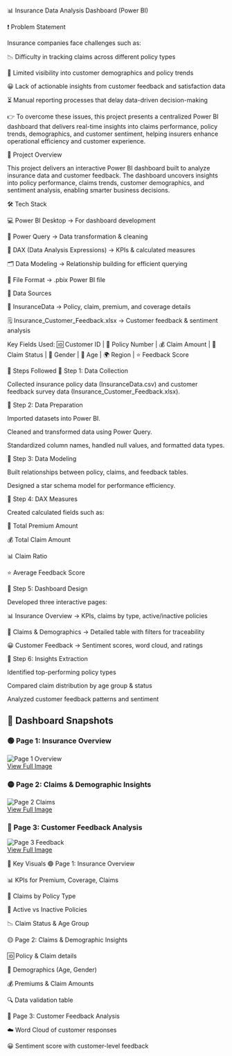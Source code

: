 📊 Insurance Data Analysis Dashboard (Power BI)

❗ Problem Statement

Insurance companies face challenges such as:

📉 Difficulty in tracking claims across different policy types

👥 Limited visibility into customer demographics and policy trends

😀 Lack of actionable insights from customer feedback and satisfaction data

⏳ Manual reporting processes that delay data-driven decision-making

👉 To overcome these issues, this project presents a centralized Power BI dashboard that delivers real-time insights into claims performance, policy trends, demographics, and customer sentiment, helping insurers enhance operational efficiency and customer experience.

📌 Project Overview

This project delivers an interactive Power BI dashboard built to analyze insurance data and customer feedback. The dashboard uncovers insights into policy performance, claims trends, customer demographics, and sentiment analysis, enabling smarter business decisions.

🛠 Tech Stack

💻 Power BI Desktop → For dashboard development

🔄 Power Query → Data transformation & cleaning

🧮 DAX (Data Analysis Expressions) → KPIs & calculated measures

🗂 Data Modeling → Relationship building for efficient querying

📂 File Format → .pbix Power BI file

📂 Data Sources

📑 InsuranceData → Policy, claim, premium, and coverage details

🗒 Insurance_Customer_Feedback.xlsx → Customer feedback & sentiment analysis

Key Fields Used:
🆔 Customer ID | 📜 Policy Number | 💰 Claim Amount | 📌 Claim Status | 👤 Gender | 🎂 Age | 🌍 Region | ⭐ Feedback Score

📝 Steps Followed
🔹 Step 1: Data Collection

Collected insurance policy data (InsuranceData.csv) and customer feedback survey data (Insurance_Customer_Feedback.xlsx).

🔹 Step 2: Data Preparation

Imported datasets into Power BI.

Cleaned and transformed data using Power Query.

Standardized column names, handled null values, and formatted data types.

🔹 Step 3: Data Modeling

Built relationships between policy, claims, and feedback tables.

Designed a star schema model for performance efficiency.

🔹 Step 4: DAX Measures

Created calculated fields such as:

🧮 Total Premium Amount

💰 Total Claim Amount

📊 Claim Ratio

⭐ Average Feedback Score

🔹 Step 5: Dashboard Design

Developed three interactive pages:

📊 Insurance Overview → KPIs, claims by type, active/inactive policies

👥 Claims & Demographics → Detailed table with filters for traceability

😀 Customer Feedback → Sentiment scores, word cloud, and ratings

🔹 Step 6: Insights Extraction

Identified top-performing policy types

Compared claim distribution by age group & status

Analyzed customer feedback patterns and sentiment


## 📸 Dashboard Snapshots  

### 🟢 Page 1: Insurance Overview  
![Page 1 Overview](Dashboard_Snaps/Page1_Overview.png)  
[View Full Image](Dashboard_Snaps/Page1_Overview.png)  

### 🟡 Page 2: Claims & Demographic Insights  
![Page 2 Claims](Dashboard_Snaps/Page2_Claims.png)  
[View Full Image](Dashboard_Snaps/Page2_Claims.png)  

### 🔵 Page 3: Customer Feedback Analysis  
![Page 3 Feedback](Dashboard_Snaps/Page3_Feedback.png)  
[View Full Image](Dashboard_Snaps/Page3_Feedback.png)  

📑 Key Visuals
🟢 Page 1: Insurance Overview

📊 KPIs for Premium, Coverage, Claims

🧾 Claims by Policy Type

🔄 Active vs Inactive Policies

📉 Claim Status & Age Group

🟡 Page 2: Claims & Demographic Insights

🆔 Policy & Claim details

👤 Demographics (Age, Gender)

💰 Premiums & Claim Amounts

🔍 Data validation table

🔵 Page 3: Customer Feedback Analysis

☁️ Word Cloud of customer responses

😀 Sentiment score with customer-level feedback



